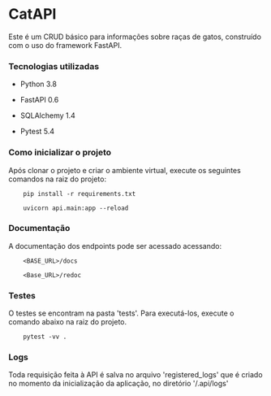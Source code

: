 # CatAPI

Este é um CRUD básico para informações sobre raças de gatos, construído com o uso do framework FastAPI.

### Tecnologias utilizadas

- Python 3.8

- FastAPI 0.6

- SQLAlchemy 1.4

- Pytest 5.4

### Como inicializar o projeto

Após clonar o projeto e criar o ambiente virtual, execute os seguintes comandos na raiz do projeto:

        pip install -r requirements.txt

        uvicorn api.main:app --reload

### Documentação

A documentação dos endpoints pode ser acessado acessando:

        <BASE_URL>/docs

        <Base_URL>/redoc

### Testes

O testes se encontram na pasta 'tests'. Para executá-los, execute o comando abaixo na raiz do projeto.

        pytest -vv .

### Logs

Toda requisição feita à API é salva no arquivo 'registered_logs' que é criado no momento da inicialização da aplicação, no diretório '/.api/logs'
